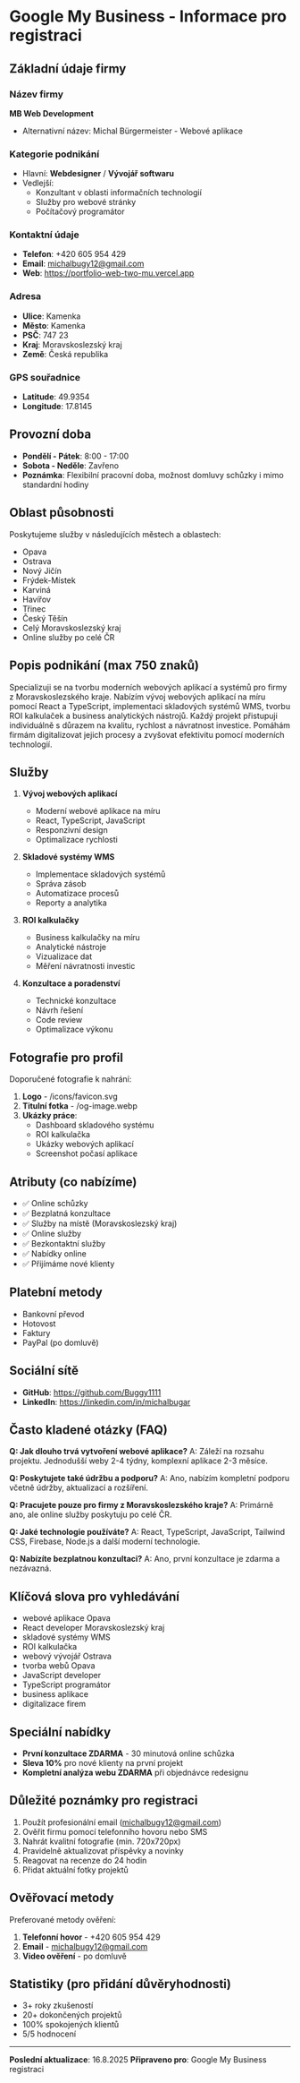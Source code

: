 # Google My Business - Informace pro registraci

## Základní údaje firmy

### Název firmy
**MB Web Development**
- Alternativní název: Michal Bürgermeister - Webové aplikace

### Kategorie podnikání
- Hlavní: **Webdesigner** / **Vývojář softwaru**
- Vedlejší: 
  - Konzultant v oblasti informačních technologií
  - Služby pro webové stránky
  - Počítačový programátor

### Kontaktní údaje
- **Telefon**: +420 605 954 429
- **Email**: michalbugy12@gmail.com
- **Web**: https://portfolio-web-two-mu.vercel.app

### Adresa
- **Ulice**: Kamenka
- **Město**: Kamenka
- **PSČ**: 747 23
- **Kraj**: Moravskoslezský kraj
- **Země**: Česká republika

### GPS souřadnice
- **Latitude**: 49.9354
- **Longitude**: 17.8145

## Provozní doba
- **Pondělí - Pátek**: 8:00 - 17:00
- **Sobota - Neděle**: Zavřeno
- **Poznámka**: Flexibilní pracovní doba, možnost domluvy schůzky i mimo standardní hodiny

## Oblast působnosti
Poskytujeme služby v následujících městech a oblastech:
- Opava
- Ostrava
- Nový Jičín
- Frýdek-Místek
- Karviná
- Havířov
- Třinec
- Český Těšín
- Celý Moravskoslezský kraj
- Online služby po celé ČR

## Popis podnikání (max 750 znaků)
Specializuji se na tvorbu moderních webových aplikací a systémů pro firmy z Moravskoslezského kraje. Nabízím vývoj webových aplikací na míru pomocí React a TypeScript, implementaci skladových systémů WMS, tvorbu ROI kalkulaček a business analytických nástrojů. Každý projekt přistupuji individuálně s důrazem na kvalitu, rychlost a návratnost investice. Pomáhám firmám digitalizovat jejich procesy a zvyšovat efektivitu pomocí moderních technologií.

## Služby
1. **Vývoj webových aplikací**
   - Moderní webové aplikace na míru
   - React, TypeScript, JavaScript
   - Responzivní design
   - Optimalizace rychlosti

2. **Skladové systémy WMS**
   - Implementace skladových systémů
   - Správa zásob
   - Automatizace procesů
   - Reporty a analytika

3. **ROI kalkulačky**
   - Business kalkulačky na míru
   - Analytické nástroje
   - Vizualizace dat
   - Měření návratnosti investic

4. **Konzultace a poradenství**
   - Technické konzultace
   - Návrh řešení
   - Code review
   - Optimalizace výkonu

## Fotografie pro profil
Doporučené fotografie k nahrání:
1. **Logo** - /icons/favicon.svg
2. **Titulní fotka** - /og-image.webp
3. **Ukázky práce**:
   - Dashboard skladového systému
   - ROI kalkulačka
   - Ukázky webových aplikací
   - Screenshot počasí aplikace

## Atributy (co nabízíme)
- ✅ Online schůzky
- ✅ Bezplatná konzultace
- ✅ Služby na místě (Moravskoslezský kraj)
- ✅ Online služby
- ✅ Bezkontaktní služby
- ✅ Nabídky online
- ✅ Přijímáme nové klienty

## Platební metody
- Bankovní převod
- Hotovost
- Faktury
- PayPal (po domluvě)

## Sociální sítě
- **GitHub**: https://github.com/Buggy1111
- **LinkedIn**: https://linkedin.com/in/michalbugar

## Často kladené otázky (FAQ)

**Q: Jak dlouho trvá vytvoření webové aplikace?**
A: Záleží na rozsahu projektu. Jednodušší weby 2-4 týdny, komplexní aplikace 2-3 měsíce.

**Q: Poskytujete také údržbu a podporu?**
A: Ano, nabízím kompletní podporu včetně údržby, aktualizací a rozšíření.

**Q: Pracujete pouze pro firmy z Moravskoslezského kraje?**
A: Primárně ano, ale online služby poskytuju po celé ČR.

**Q: Jaké technologie používáte?**
A: React, TypeScript, JavaScript, Tailwind CSS, Firebase, Node.js a další moderní technologie.

**Q: Nabízíte bezplatnou konzultaci?**
A: Ano, první konzultace je zdarma a nezávazná.

## Klíčová slova pro vyhledávání
- webové aplikace Opava
- React developer Moravskoslezský kraj
- skladové systémy WMS
- ROI kalkulačka
- webový vývojář Ostrava
- tvorba webů Opava
- JavaScript developer
- TypeScript programátor
- business aplikace
- digitalizace firem

## Speciální nabídky
- **První konzultace ZDARMA** - 30 minutová online schůzka
- **Sleva 10%** pro nové klienty na první projekt
- **Kompletní analýza webu ZDARMA** při objednávce redesignu

## Důležité poznámky pro registraci
1. Použít profesionální email (michalbugy12@gmail.com)
2. Ověřit firmu pomocí telefonního hovoru nebo SMS
3. Nahrát kvalitní fotografie (min. 720x720px)
4. Pravidelně aktualizovat příspěvky a novinky
5. Reagovat na recenze do 24 hodin
6. Přidat aktuální fotky projektů

## Ověřovací metody
Preferované metody ověření:
1. **Telefonní hovor** - +420 605 954 429
2. **Email** - michalbugy12@gmail.com
3. **Video ověření** - po domluvě

## Statistiky (pro přidání důvěryhodnosti)
- 3+ roky zkušeností
- 20+ dokončených projektů
- 100% spokojených klientů
- 5/5 hodnocení

---

**Poslední aktualizace**: 16.8.2025
**Připraveno pro**: Google My Business registraci